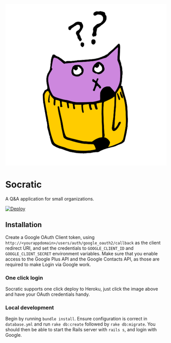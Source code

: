 ![Thoughtful Cat (Logo)](https://github.com/hcarnes/socratic/raw/master/public/logo.png)

# Socratic

A Q&A application for small organizations.

[![Deploy](https://www.herokucdn.com/deploy/button.svg)](https://heroku.com/deploy)

## Installation

Create a Google OAuth Client token, using `http://<yourappdomain>/users/auth/google_oauth2/callback` as the client
redirect URI, and set the credentials to `GOOGLE_CLIENT_ID` and `GOOGLE_CLIENT_SECRET` environment variables.
Make sure that you enable access to the Google Plus API and the Google Contacts API, as those are required to make
Login via Google work.

### One click login

Socratic supports one click deploy to Heroku, just click the image above and have your OAuth credentials handy.

### Local development

Begin by running `bundle install`. Ensure configuration is correct in `database.yml` and run `rake db:create`
followed by `rake db:migrate`. You should then be able to start the Rails server with `rails s`, and login with Google.